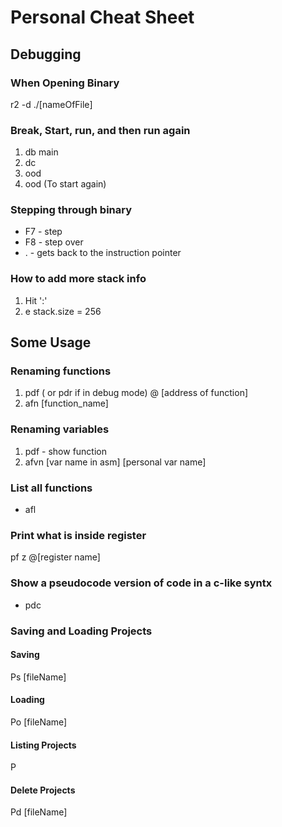 # Personal Cheat Sheet

## Debugging

### When Opening Binary

r2 -d ./[nameOfFile]

### Break, Start, run, and then run again

1. db main
2. dc
3. ood
4. ood (To start again)

### Stepping through binary

- F7 - step
- F8 - step over
- . - gets back to the instruction pointer

### How to add more stack info

1. Hit ':'
2. e stack.size = 256

## Some Usage

### Renaming functions

1. pdf ( or pdr if in debug mode) @ [address of function]
2. afn [function_name]

### Renaming variables

1. pdf - show function
2. afvn [var name in asm] [personal var name]

### List all functions

- afl

### Print what is inside register

pf z @[register name]

### Show a pseudocode version of code in a c-like syntx

- pdc

### Saving and Loading Projects

#### Saving

Ps [fileName]

#### Loading

Po [fileName]

#### Listing Projects

P

#### Delete Projects

Pd [fileName]


